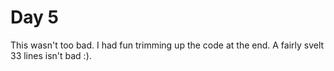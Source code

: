 # Day 5
This wasn't too bad. I had fun trimming up the code at the end. A fairly svelt 33 lines isn't bad :). 